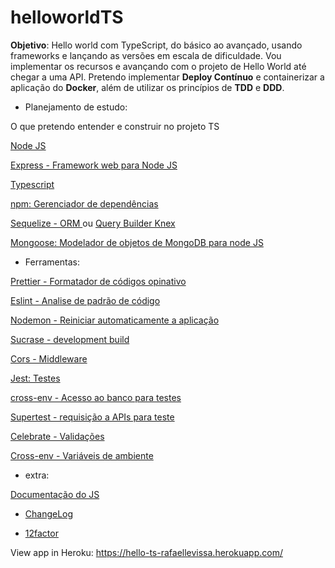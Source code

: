 # helloworldTS

**Objetivo**: Hello world com TypeScript, do básico ao avançado, usando frameworks e lançando as versões em escala de dificuldade. Vou implementar os recursos e avançando com o projeto de Hello World até chegar a uma API. Pretendo implementar **Deploy Contínuo** e containerizar a aplicação do **Docker**, além de utilizar os princípios de **TDD** e **DDD**.

* Planejamento de estudo:

O que pretendo entender e construir no projeto TS

[Node JS](https://nodejs.org/en/)

[Express - Framework web para Node JS](https://expressjs.com/)

[Typescript](https://www.typescriptlang.org/index.html)

[npm: Gerenciador de dependências](https://www.npmjs.com/)

[Sequelize - ORM ](https://sequelize.org/) ou [Query Builder Knex](http://knexjs.org/)

[Mongoose: Modelador de objetos de MongoDB para node JS](https://mongoosejs.com/)

* Ferramentas:

[Prettier - Formatador de códigos opinativo](https://prettier.io/)

[Eslint - Analise de padrão de código](https://eslint.org/)

[Nodemon - Reiniciar automaticamente a aplicação](https://www.npmjs.com/package/nodemon)

[Sucrase - development build](https://www.npmjs.com/package/sucrase)

[Cors - Middleware](https://www.npmjs.com/package/cors)

[Jest: Testes](https://jestjs.io/)

[cross-env - Acesso ao banco para testes](https://www.npmjs.com/package/cross-env)

[Supertest - requisição a APIs para teste](https://www.npmjs.com/package/supertest)

[Celebrate - Validações](https://www.npmjs.com/package/celebrate)

[Cross-env - Variáveis de ambiente](https://www.npmjs.com/package/cross-env)

* extra:

[Documentação do JS](https://devdocs.io/javascript/)

* [ChangeLog](https://keepachangelog.com/pt-BR/1.0.0/)


* [12factor](https://12factor.net/pt_br/)

View app in Heroku: https://hello-ts-rafaellevissa.herokuapp.com/